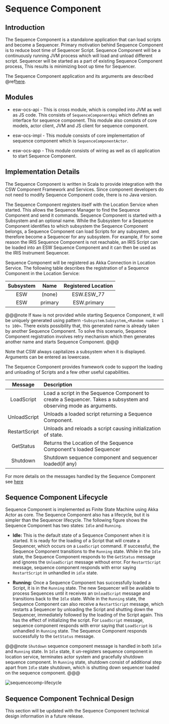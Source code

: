 # Sequence Component

## Introduction

The Sequence Component is a standalone application that can load scripts and become a Sequencer. Primary motivation 
behind Sequence Component is to reduce boot time of Sequencer Script. Sequence Component will be a continuously running 
JVM process which will load and unload different script. Sequencer will be started as a part of existing Sequence Component process,
This results is minimizing boot up time for Sequencer.

The Sequence Component application and its arguments are described @ref[here](../../../apps/sequencer-app.md).

## Modules

* esw-ocs-api - 
This is cross module, which is compiled into JVM as well as JS code. This consists of `SequenceComponentApi`
which defines an interface for sequence component. This module also consists of core models, actor client, JVM and JS client for
sequence component.

* esw-ocs-impl -
This module consists of core implementation of sequence component which is `SequenceComponentActor`.

* esw-ocs-app -
This module consists of wiring as well as cli application to start Sequence Component.

## Implementation Details

The Sequence Component is written in Scala to provide integration with the CSW Component Framework and Services. Since component
developers do not need to modify Sequence Component code, there is no Java version.

The Sequence Component registers itself with the Location Service when started. This allows the Sequence Manager to
find the Sequence Component and send it commands. Sequence Component is started with a Subsystem and an optional name.
While the Subsystem for a Sequence Component identifies to which subsystem the Sequence Component belongs, a Sequence
Component can load Scripts for any subsystem, and therefore become a Sequencer for any subsystem.  For example, if for
some reason the IRIS Sequence Component is not reachable, an IRIS Script can be loaded into an ESW Sequence Component
and it can then be used as the IRIS Instrument Sequencer.

Sequence Component will be registered as Akka Connection in Location Service.
The following table describes the registration of a Sequence Component in the Location Service:

| Subsystem | Name | Registered Location |
|:---------:|:----:|:-------------------:|
| ESW | (none) | ESW.ESW_77 |
| ESW | primary |  ESW.primary |


@@@note
If `Name` is not provided while starting Sequence Component, it will be uniquely generated using pattern -`Subsystem`.`Subsystem`_`<Random number 1 to 100>`.
There exists possibility that, this generated name is already taken by another Sequence Component. To solve this scenario, Sequence
Component registration involves retry mechanism which then generates another name and starts Sequence Component.
@@@

Note that CSW always capitalizes a subsystem when it is displayed. Arguments can be entered as lowercase.

The Sequence Component provides framework code to support the loading and unloading of Scripts and a few other
useful capabilities.

| Message | Description |
|:-------:|:----------|
| LoadScript| Load a script in the Sequence Component to create a Sequencer. Takes a subsystem and observing mode as arguments. |
| UnloadScript|Unloads a loaded script returning a Sequence Component. |
| RestartScript | Unloads and reloads a script causing initialization of state. |
| GetStatus | Returns the Location of the Sequence Component's loaded Sequencer |
| Shutdown | Shutdown sequence component and sequencer loaded(if any) |

For more details on the messages handled by the Sequence Component see [here]($github.base_url$/esw-ocs/esw-ocs-api/jvm/src/main/scala/esw/ocs/api/actor/messages/SequenceComponentMsg.scala)


## Sequence Component Lifecycle

Sequence Component is implemented as Finite State Machine using Akka Actor as core.
The Sequence Component also has a lifecycle, but it is simpler than the Sequencer lifecycle. The following
figure shows the Sequence Component has two states: `Idle` and `Running`.

* **Idle:** This is the default state of a Sequence Component when it is started. It is ready for the loading
of a Script that will create a Sequencer, which occurs on a `LoadScript` command. If successful, the Sequence
Component transitions to the `Running` state. While in the `Idle` state, the Sequence Component responds to the `GetStatus` message
and ignores the `UnloadScript` message without error. For `RestartScript` message, sequence component responds with error
saying `RestartScript` in unhandled in `idle` state.

* **Running:** Once a Sequence Component has successfully loaded a Script, it is in the `Running` state. The new
Sequencer will be available to process Sequences until it receives an `UnloadScript` message and transitions back
to the `Idle` state. While in the `Running` state, the Sequence Component can also receive a `RestartScript` message, 
which restarts a Sequencer by unloading the Script and shutting down the Sequencer, immediately followed by the 
loading of the Script again. This has the effect of initializing the script. For `LoadScript` message, sequence component
responds with error saying that `LoadScript` is unhandled in `Running` state. 
The Sequence Component responds successfully to the `GetStatus` message.

@@@note
`Shutdown` sequence component message is handled in both `Idle` and `Running` state. In `Idle` state, it un-registers sequence component
in location service, terminates actor system and gracefully shutdown sequence component. In `Running` state, shutdown consist of additional step
apart from `Idle` state shutdown, which is shutting down sequencer loaded on the sequence component.
@@@

![sequencecomp-lifecycle](../../images/ocs/OCS-SeqCompLifecycle.png)

## Sequence Component Technical Design

This section will be updated with the Sequence Component technical design information in a future release.
